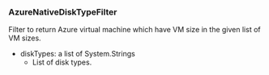 ### AzureNativeDiskTypeFilter
Filter to return Azure virtual machine which have VM size in the given list of VM sizes.

- diskTypes: a list of System.Strings
  - List of disk types.
